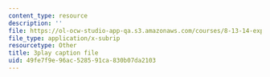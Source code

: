 ```yaml
---
content_type: resource
description: ''
file: https://ol-ocw-studio-app-qa.s3.amazonaws.com/courses/8-13-14-experimental-physics-i-ii-junior-lab-fall-2016-spring-2017/49fe7f9e96ac528591ca830b07da2103_N1PimixqqXQ.vtt
file_type: application/x-subrip
resourcetype: Other
title: 3play caption file
uid: 49fe7f9e-96ac-5285-91ca-830b07da2103
---
```

